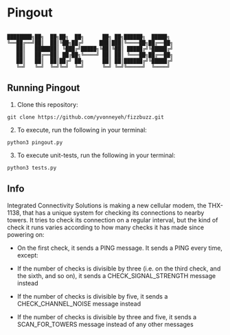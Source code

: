 # Pingout

```

████████╗██╗  ██╗██╗  ██╗      ██╗ ██╗██████╗  █████╗
╚══██╔══╝██║  ██║╚██╗██╔╝     ███║███║╚════██╗██╔══██╗
   ██║   ███████║ ╚███╔╝█████╗╚██║╚██║ █████╔╝╚█████╔╝
   ██║   ██╔══██║ ██╔██╗╚════╝ ██║ ██║ ╚═══██╗██╔══██╗
   ██║   ██║  ██║██╔╝ ██╗      ██║ ██║██████╔╝╚█████╔╝
   ╚═╝   ╚═╝  ╚═╝╚═╝  ╚═╝      ╚═╝ ╚═╝╚═════╝  ╚════╝

```

## Running Pingout

1. Clone this repository:
```shell
git clone https://github.com/yvonneyeh/fizzbuzz.git
```

2. To execute, run the following in your terminal:
```shell
python3 pingout.py
```

3. To execute unit-tests, run the following in your terminal:
```shell
python3 tests.py
```

## Info

Integrated Connectivity Solutions is making a new cellular modem, the THX-1138, that has a unique system for checking its connections to nearby towers. It tries to check its connection on a regular interval, but the kind of check it runs varies according to how many checks it has made since powering on:

- On the first check, it sends a PING message. It sends a PING every time, except:

- If the number of checks is divisible by three (i.e. on the third check, and the sixth, and so on), it sends a CHECK_SIGNAL_STRENGTH message instead

- If the number of checks is divisible by five, it sends a CHECK_CHANNEL_NOISE message instead

- If the number of checks is divisible by three and five, it sends a SCAN_FOR_TOWERS message instead of any other messages
